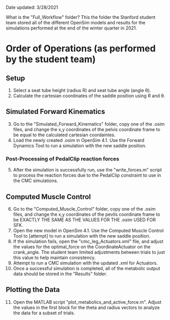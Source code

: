 Date updated: 3/28/2021

What is the "Full_Workflow" folder?
This the folder the Stanford student team stored all of the different OpenSim models and results for the simulations performed at the end of the winter quarter in 2021.

# Order of Operations (as performed by the student team)
## Setup
1. Select a seat tube height (radius R) and seat tube angle (angle θ).
2. Calculate the cartesian coordinates of the saddle position using R and θ.

## Simulated Forward Kinematics
3. Go to the "Simulated_Forward_Kinematics" folder, copy one of the .osim files, and change the x,y coordinates of the pelvis coordinate frame to be equal to the calculated cartesian coordaintes.
4. Load the newly created .osim in OpenSim 4.1. Use the Forward Dynamics Tool to run a simulation with the new saddle position.

### Post-Processing of PedalClip reaction forces
5. After the simulation is successfully run, use the "write_forces.m" script to process the reaction forces due to the PedalClip constraint to use in the CMC simulations.

## Computed Muscle Control
6. Go to the "Computed_Muscle_Control" folder, copy one of the .osim files, and change the x,y coordinates of the pevlis coordinate frame to be EXACTLY THE SAME AS THE VALUES FOR THE .osim USED FOR SFK.
7. Open the new model in OpenSim 4.1. Use the Computed Muscle Control Tool to [attempt] to run a simulation with the new saddle position.
8. If the simulation fails, open the "cmc_leg_Actuators.xml" file, and adjust the values for the optimal_force on the CoordinateActuator on the crank_angle. The student team limited adjustments between trials to just this value to help maintain consistency.
9. Attempt to run a CMC simulation with the updated .xml for Actuators.
10. Once a successful simulation is completed, all of the metabolic output data should be stored in the "Results" folder.

## Plotting the Data
11. Open the MATLAB script "plot_metabolics_and_active_force.m". Adjust the values in the first block for the theta and radius vectors to analyze the data for a subset of trials.